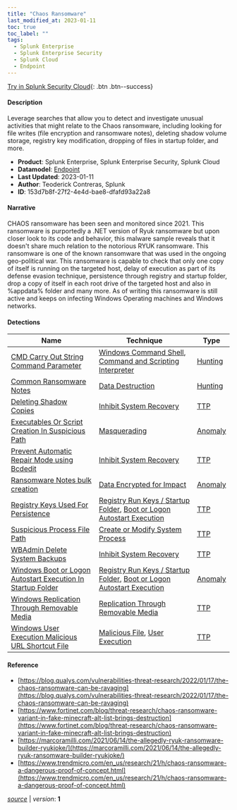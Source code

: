 ```yaml
---
title: "Chaos Ransomware"
last_modified_at: 2023-01-11
toc: true
toc_label: ""
tags:
  - Splunk Enterprise
  - Splunk Enterprise Security
  - Splunk Cloud
  - Endpoint
---
```


[Try in Splunk Security Cloud](https://www.splunk.com/en_us/cyber-security.html){: .btn .btn--success}

#### Description

Leverage searches that allow you to detect and investigate unusual activities that might relate to the Chaos ransomware, including looking for file writes (file encryption and ransomware notes), deleting shadow volume storage, registry key modification, dropping of files in startup folder, and more.

- **Product**: Splunk Enterprise, Splunk Enterprise Security, Splunk Cloud
- **Datamodel**: [Endpoint](https://docs.splunk.com/Documentation/CIM/latest/User/Endpoint)
- **Last Updated**: 2023-01-11
- **Author**: Teoderick Contreras, Splunk
- **ID**: 153d7b8f-27f2-4e4d-bae8-dfafd93a22a8

#### Narrative

CHAOS ransomware has been seen and monitored since 2021. This ransomware is purportedly a .NET version of Ryuk ransomware but upon closer look to its code and behavior, this malware sample reveals that it doesn't share much relation to the notorious RYUK ransomware. This ransomware is one of the known ransomware that was used in the ongoing geo-political war. This ransomware is capable to check that only one copy of itself is running on the targeted host, delay of execution as part of its defense evasion technique, persistence through registry and startup folder, drop a copy of itself in each root drive of the targeted host and also in %appdata% folder and many more. As of writing this ransomware is still active and keeps on infecting Windows Operating machines and Windows networks.

#### Detections

| Name        | Technique   | Type         |
| ----------- | ----------- |--------------|
| [CMD Carry Out String Command Parameter](/endpoint/54a6ed00-3256-11ec-b031-acde48001122/) | [Windows Command Shell](/tags/#windows-command-shell), [Command and Scripting Interpreter](/tags/#command-and-scripting-interpreter) | [Hunting](https://github.com/splunk/security_content/wiki/Detection-Analytic-Types) |
| [Common Ransomware Notes](/endpoint/ada0f478-84a8-4641-a3f1-d82362d6bd71/) | [Data Destruction](/tags/#data-destruction) | [Hunting](https://github.com/splunk/security_content/wiki/Detection-Analytic-Types) |
| [Deleting Shadow Copies](/endpoint/b89919ed-ee5f-492c-b139-95dbb162039e/) | [Inhibit System Recovery](/tags/#inhibit-system-recovery) | [TTP](https://github.com/splunk/security_content/wiki/Detection-Analytic-Types) |
| [Executables Or Script Creation In Suspicious Path](/endpoint/a7e3f0f0-ae42-11eb-b245-acde48001122/) | [Masquerading](/tags/#masquerading) | [Anomaly](https://github.com/splunk/security_content/wiki/Detection-Analytic-Types) |
| [Prevent Automatic Repair Mode using Bcdedit](/endpoint/7742aa92-c9d9-11eb-bbfc-acde48001122/) | [Inhibit System Recovery](/tags/#inhibit-system-recovery) | [TTP](https://github.com/splunk/security_content/wiki/Detection-Analytic-Types) |
| [Ransomware Notes bulk creation](/endpoint/eff7919a-8330-11eb-83f8-acde48001122/) | [Data Encrypted for Impact](/tags/#data-encrypted-for-impact) | [Anomaly](https://github.com/splunk/security_content/wiki/Detection-Analytic-Types) |
| [Registry Keys Used For Persistence](/endpoint/f5f6af30-7aa7-4295-bfe9-07fe87c01a4b/) | [Registry Run Keys / Startup Folder](/tags/#registry-run-keys-/-startup-folder), [Boot or Logon Autostart Execution](/tags/#boot-or-logon-autostart-execution) | [TTP](https://github.com/splunk/security_content/wiki/Detection-Analytic-Types) |
| [Suspicious Process File Path](/endpoint/9be25988-ad82-11eb-a14f-acde48001122/) | [Create or Modify System Process](/tags/#create-or-modify-system-process) | [TTP](https://github.com/splunk/security_content/wiki/Detection-Analytic-Types) |
| [WBAdmin Delete System Backups](/endpoint/cd5aed7e-5cea-11eb-ae93-0242ac130002/) | [Inhibit System Recovery](/tags/#inhibit-system-recovery) | [TTP](https://github.com/splunk/security_content/wiki/Detection-Analytic-Types) |
| [Windows Boot or Logon Autostart Execution In Startup Folder](/endpoint/99d157cb-923f-4a00-aee9-1f385412146f/) | [Registry Run Keys / Startup Folder](/tags/#registry-run-keys-/-startup-folder), [Boot or Logon Autostart Execution](/tags/#boot-or-logon-autostart-execution) | [Anomaly](https://github.com/splunk/security_content/wiki/Detection-Analytic-Types) |
| [Windows Replication Through Removable Media](/endpoint/60df805d-4605-41c8-bbba-57baa6a4eb97/) | [Replication Through Removable Media](/tags/#replication-through-removable-media) | [TTP](https://github.com/splunk/security_content/wiki/Detection-Analytic-Types) |
| [Windows User Execution Malicious URL Shortcut File](/endpoint/5c7ee6ad-baf4-44fb-b2f0-0cfeddf82dbc/) | [Malicious File](/tags/#malicious-file), [User Execution](/tags/#user-execution) | [TTP](https://github.com/splunk/security_content/wiki/Detection-Analytic-Types) |

#### Reference

* [https://blog.qualys.com/vulnerabilities-threat-research/2022/01/17/the-chaos-ransomware-can-be-ravaging](https://blog.qualys.com/vulnerabilities-threat-research/2022/01/17/the-chaos-ransomware-can-be-ravaging)
* [https://www.fortinet.com/blog/threat-research/chaos-ransomware-variant-in-fake-minecraft-alt-list-brings-destruction](https://www.fortinet.com/blog/threat-research/chaos-ransomware-variant-in-fake-minecraft-alt-list-brings-destruction)
* [https://marcoramilli.com/2021/06/14/the-allegedly-ryuk-ransomware-builder-ryukjoke/](https://marcoramilli.com/2021/06/14/the-allegedly-ryuk-ransomware-builder-ryukjoke/)
* [https://www.trendmicro.com/en_us/research/21/h/chaos-ransomware-a-dangerous-proof-of-concept.html](https://www.trendmicro.com/en_us/research/21/h/chaos-ransomware-a-dangerous-proof-of-concept.html)



[*source*](https://github.com/splunk/security_content/tree/develop/stories/chaos_ransomware.yml) \| *version*: **1**